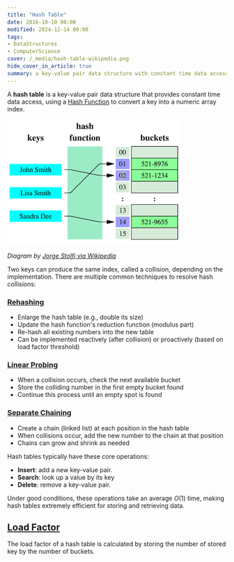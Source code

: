 ```yaml
---
title: "Hash Table"
date: 2016-10-10 00:00
modified: 2024-12-14 00:00
tags:
- DataStructures
- ComputerScience
cover: /_media/hash-table-wikipedia.png
hide_cover_in_article: true
summary: a key-value pair data structure with constant time data access
---
```


A **hash table** is a key-value pair data structure that provides constant time data access, using a [Hash Function](hash-function.md) to convert a key into a numeric array index.

![Hash Table example from Wikipedia](../_media/hash-table-wikipedia.png)

*Diagram by [Jorge Stolfi via Wikipedia](https://en.wikipedia.org/wiki/Hash_table#/media/File:Hash_table_3_1_1_0_1_0_0_SP.svg)*

Two keys can produce the same index, called a collision, depending on the implementation. There are multiple common techniques to resolve hash collisions:

### [Rehashing](rehashing.md)

* Enlarge the hash table (e.g., double its size)
* Update the hash function's reduction function (modulus part)
* Re-hash all existing numbers into the new table
* Can be implemented reactively (after collision) or proactively (based on load factor threshold)

### [Linear Probing](linear-probing.md)

* When a collision occurs, check the next available bucket
* Store the colliding number in the first empty bucket found
* Continue this process until an empty spot is found

### [Separate Chaining](separate-chaining.md)

* Create a chain (linked list) at each position in the hash table
* When collisions occur, add the new number to the chain at that position
* Chains can grow and shrink as needed

Hash tables typically have these core operations:

* **Insert**: add a new key-value pair.
* **Search**: look up a value by its key
* **Delete**: remove a key-value pair.

Under good conditions, these operations take an average $O(1)$ time, making hash tables extremely efficient for storing and retrieving data.

## [Load Factor](../../../permanent/load-factor.md)

The load factor of a hash table is calculated by storing the number of stored key by the number of buckets.